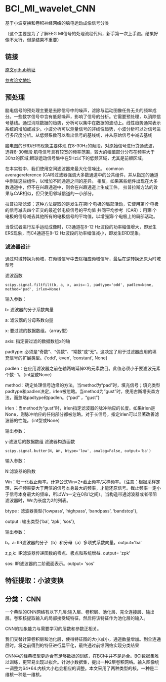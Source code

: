 # BCI_MI_wavelet_CNN
基于小波变换和卷积神经网络的脑电运动成像信号分类

（这个主要是为了了解EEG MI信号的处理流程代码，新手第一次上手跑。结果好像不太行，但是结果不重要）

## 链接
 [原文github地址](https://github.com/dalinzhangzdl/BCI_MI_Wavelet_CNN)
 
 [参考论文地址](https://ieeexplore.ieee.org/document/8585027)
 
 ## 预处理

脑电信号的预处理主要是去除信号中的噪声，滤除与运动图像任务无关的频率成分。一些数字信号中含有低频噪声，影响了信号的分析。它需要预处理，以消除信号基线。通过消除数据的趋势，分析可以集中在数据的波动上。线性趋势通常表示系统的增加或减少。小波分析可以测量信号的非线性趋势，小波分析可以对信号进行多尺度分析。从低频系数可以看出信号的基线线，并从原始信号中减去基线


脑电图的ERD/ERS现象主要体现  在8-30Hz的频段，对原始信号进行贷通滤波，选择8-30频段
肌电信号具有较宽的频率范围，较大的幅值部分分布在频率大于30hz的区域;眼球运动信号集中在5Hz以下的低频区域，尤其是前额区域。


在本实验中，我们使用空间滤波器来最大化信噪比。
common averagereference (CAR)过滤器强调大多数通道中的公共组件，并从指定的通道中删除这些组件，以增加不同通道之间的差异。
相反，如果某些组件出现在大多数通道中，但不在兴趣通道中，则会在兴趣通道上生成工件。
拉普拉斯方法的效果与CAR相似，但只使用邻域信道的一小部分。


拉普拉斯滤波：这种方法提取的是发生在第i个电极的局部活动，它使用第i个电极的信号减去四个正交的最近邻电极信号的平均值
共同平均参考（CAR）：用第i个电极的信号减去其他所有的电极信号的平均值，以增强第i个电极上的局部活动。


当受试者进行左手运动成像时，C3通道在8-12 Hz波段的功率幅值增大，即发生ERS现象，而C4通道在8-12 Hz波段的功率幅值减小，即发生ERD现象。
### 滤波器设计
通过时域转换为频域，在频域信号中去除相应频域信号，最后在逆转换还原为时域型号


滤波函数

```
scipy.signal.filtfilt(b, a, x, axis=-1, padtype='odd', padlen=None, method='pad', irlen=None)
```
输入参数：

b: 滤波器的分子系数向量

a: 滤波器的分母系数向量

x: 要过滤的数据数组。（array型）

axis: 指定要过滤的数据数组x的轴

padtype: 必须是“奇数”、“偶数”、“常数”或“无”。这决定了用于过滤器应用的填充信号的扩展类型。{‘odd', ‘even', ‘constant', None}

padlen：在应用滤波器之前在轴两端延伸X的元素数目。此值必须小于要滤波元素个数- 1。（int型或None）

method：确定处理信号边缘的方法。当method为“pad”时，填充信号；填充类型padtype和padlen决定，irlen被忽略。当method为“gust”时，使用古斯塔夫森方法，而忽略padtype和padlen。{“pad” ，“gust”}

irlen：当method为“gust”时，irlen指定滤波器的脉冲响应的长度。如果irlen是None，则脉冲响应的任何部分都被忽略。对于长信号，指定irlen可以显著改善滤波器的性能。（int型或None）

输出参数：

y:滤波后的数据数组
滤波器构造函数
```
scipy.signal.butter(N, Wn, btype='low', analog=False, output='ba')
```
输入参数：

N:滤波器的阶数

Wn：归一化截止频率。计算公式Wn=2*截止频率/采样频率。（注意：根据采样定理，采样频率要大于两倍的信号本身最大的频率，才能还原信号。截止频率一定小于信号本身最大的频率，所以Wn一定在0和1之间）。当构造带通滤波器或者带阻滤波器时，Wn为长度为2的列表。

btype : 滤波器类型{‘lowpass', ‘highpass', ‘bandpass', ‘bandstop'},

output : 输出类型{‘ba', ‘zpk', ‘sos'},

输出参数：

b，a: IIR滤波器的分子（b）和分母（a）多项式系数向量。output='ba'

z,p,k: IIR滤波器传递函数的零点、极点和系统增益. output= 'zpk'

sos: IIR滤波器的二阶截面表示。output= 'sos'




## 特征提取：小波变换

## 分类： CNN
一个典型的CNN网络有以下几层:输入层、卷积层、池化层、完全连接层、输出层。卷积核提取输入的局部接受域特征，然后将该特征作为池化层的输入。

CNN的抽象能力与需要学习的层数和参数正相关。

我们交替计算卷积层和池化层，使得特征图的大小减小，通道数量增加。到全连通层时，将之前得到的特征进行扁平化，最终通过前馈网络实现分类结果

CNN中的经典模型更适合有足够数据的训练，在BCI中并不是适合。BCI数据集难以训练，更容易出现过拟合。针对小数据集，提出一种2层卷积网络。输入图像统一调整为64*64.内核大小也会相应的调整。本文采用了两种类型的核，一种是二维核一种是一维核。

